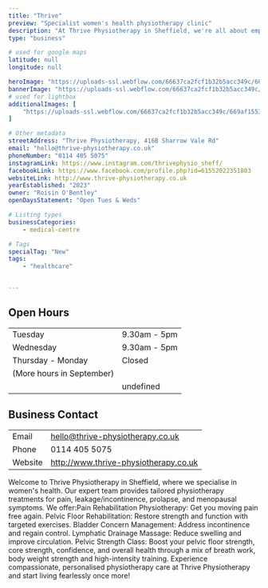 ```yaml
---
title: "Thrive"
preview: "Specialist women's health physiotherapy clinic"
description: "At Thrive Physiotherapy in Sheffield, we're all about empowering women! We specialise in providing tailored treatment, support and care for common (but NOT normal) female health concerns, in particular pain, incontinence, prolapse, and menopausal symptoms, allowing you to get back to doing what you love, leak and pain free!"
type: "business"

# used for google maps
latitude: null
longitude: null

heroImage: "https://uploads-ssl.webflow.com/66637ca2fcf1b32b5acc349c/669b72d7df3fdd3eba47d23d_roisin_23%20-%20Roisin%20at%20Thrive.jpg"
bannerImage: "https://uploads-ssl.webflow.com/66637ca2fcf1b32b5acc349c/669af4f930fc864516bcb401_fitness-friends-and-senior-women-with-exercise-an-2023-11-27-05-16-17-utc.webp"
# used for lightbox
additionalImages: [
    "https://uploads-ssl.webflow.com/66637ca2fcf1b32b5acc349c/669af1553c537e70d64d7a7a_roisin_9%20-%20Roisin%20at%20Thrive.jpg"
]

# Other metadata
streetAddress: "Thrive Physiotherapy, 416B Sharrow Vale Rd"
email: "hello@thrive-physiotherapy.co.uk"
phoneNumber: "0114 405 5075"
instagramLink: https://www.instagram.com/thrivephysio_sheff/
facebookLink: https://www.facebook.com/profile.php?id=61552022351803
websiteLink: http://www.thrive-physiotherapy.co.uk
yearEstablished: "2023"
owner: "Roisin O'Bentley"
openDaysStatement: "Open Tues & Weds"

# Listing types
businessCategories:
    - medical-centre

# Tags
specialTag: "New"
tags:
    - "healthcare"


---
```


## Open Hours

| | |
| - | - |
| Tuesday | 9.30am - 5pm |
| Wednesday | 9.30am - 5pm |
| Thursday - Monday | Closed |
| (More hours in September) |  |
|  | undefined |

## Business Contact

| | |
| - | - |
| Email | hello@thrive-physiotherapy.co.uk |
| Phone | 0114 405 5075 |
| Website | http://www.thrive-physiotherapy.co.uk |

Welcome to Thrive Physiotherapy in Sheffield, where we specialise in women's health.
Our expert team provides tailored physiotherapy treatments for pain, leakage/incontinence, prolapse, and menopausal symptoms.
We offer:Pain Rehabilitation Physiotherapy: Get you moving pain free again.
Pelvic Floor Rehabilitation: Restore strength and function with targeted exercises.
Bladder Concern Management: Address incontinence and regain control.
Lymphatic Drainage Massage: Reduce swelling and improve circulation.
Pelvic Strength Class: Boost your pelvic floor strength, core strength, confidence, and overall health through a mix of breath work, body weight strength and high-intensity training.
Experience compassionate, personalised physiotherapy care at Thrive Physiotherapy and start living fearlessly once more!

